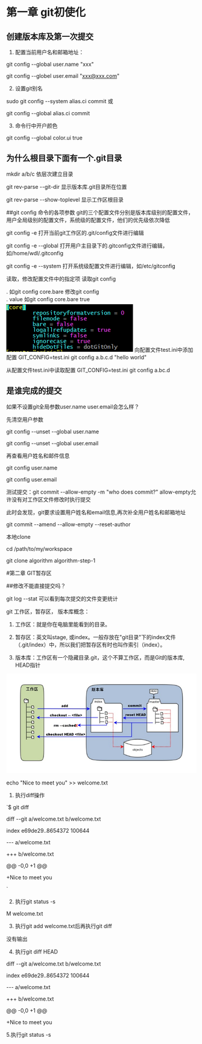 # 第一章 git初使化

## 创建版本库及第一次提交

 1. 配置当前用户名和邮箱地址：

 git config --global user.name "xxx"

 git config --globel user.email "xxx@xxx.com"

 2. 设置git别名

 sudo git config --system alias.ci commit 或

 git config --global alias.ci commit

 3. 命令行中开户颜色

 git config --global color.ui true

## 为什么根目录下面有一个.git目录

mkdir a/b/c 依层次建立目录

git rev-parse --git-dir 显示版本库.git目录所在位置

git rev-parse --show-toplevel 显示工作区根目录

##git config 命令的各项参数
git的三个配置文件分别是版本库级别的配置文件， 用户全局级别的配置文件，系统级的配置文件，他们的优先级依次降低

git config -e 打开当前git工作区的.git/config文件进行编辑

git config -e --global 打开用户主目录下的.gitconfig文件进行编辑，如/home/wdl/.gitconfig

git config -e --system 打开系统级配置文件进行编辑，如/etc/gitconfig

读取，修改配置文件中的指定项
读取git config <section>.<key> 如git config core.bare 
修改git config <section>.<key> value 如git config core.bare true
![](/assets/1.png)
向配置文件test.ini中添加配置
GIT_CONFIG=test.ini git config a.b.c.d "hello world"

从配置文件test.ini中读取配置
GIT_CONFIG=test.ini git config a.bc.d
## 是谁完成的提交
如果不设置git全局参数user.name user.email会怎么样？

先清空用户参数

git config --unset --global user.name

git config --unset --global user.email

再查看用户姓名和邮件信息

git config user.name

git config user.email

测试提交：git commit --allow-empty -m "who does commit?" allow-empty允许没有对工作区文件修改时执行提交

此时会发现，git要求设置用户姓名和email信息,再次补全用户姓名和邮箱地址

git commit --amend --allow-empty --reset-author

本地clone 

cd /path/to/my/workspace

git clone algorithm algorithm-step-1

#第二章 GIT暂存区

##修改不能直接提交吗？

git log --stat 可以看到每次提交的文件变更统计

git 工作区，暂存区， 版本库概念：

1. 工作区：就是你在电脑里能看到的目录。

2. 暂存区：英文叫stage, 或index。一般存放在"git目录"下的index文件（.git/index）中，所以我们把暂存区有时也叫作索引（index）。

3. 版本库：工作区有一个隐藏目录.git，这个不算工作区，而是Git的版本库, HEAD指针

![](/assets/2.jpg)

echo "Nice to meet you" >> welcome.txt

1. 执行diff操作

`$ git diff

diff --git a/welcome.txt b/welcome.txt

index e69de29..8654372 100644

--- a/welcome.txt

+++ b/welcome.txt

@@ -0,0 +1 @@

+Nice to meet you

`

2. 执行git status -s

 M welcome.txt

3. 执行git add welcome.txt后再执行git diff

没有输出

4. 执行git diff HEAD

diff --git a/welcome.txt b/welcome.txt

index e69de29..8654372 100644

--- a/welcome.txt

+++ b/welcome.txt

@@ -0,0 +1 @@

+Nice to meet you

5.执行git status -s 


























